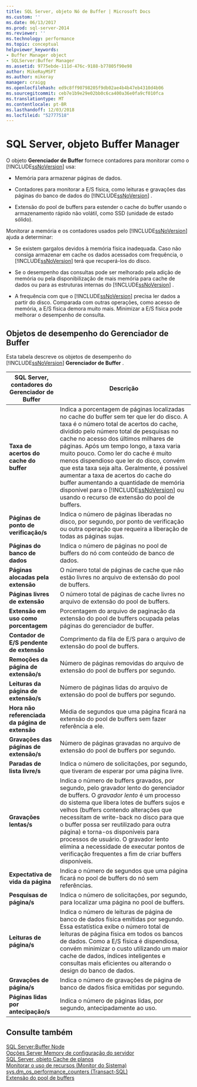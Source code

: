 ```yaml
---
title: SQL Server, objeto Nó de Buffer | Microsoft Docs
ms.custom: ''
ms.date: 06/13/2017
ms.prod: sql-server-2014
ms.reviewer: ''
ms.technology: performance
ms.topic: conceptual
helpviewer_keywords:
- Buffer Manager object
- SQLServer:Buffer Manager
ms.assetid: 9775ebde-111d-476c-9188-b77805f90e98
author: MikeRayMSFT
ms.author: mikeray
manager: craigg
ms.openlocfilehash: ed9c8ff90798205f9db02ae4b4b47eb4310d4b06
ms.sourcegitcommit: ceb7e1b9e29e02bb0c6ca400a36e0fa9cf010fca
ms.translationtype: MT
ms.contentlocale: pt-BR
ms.lasthandoff: 12/03/2018
ms.locfileid: "52777518"
---
```

# <a name="sql-server-buffer-manager-object"></a>SQL Server, objeto Buffer Manager
  O objeto **Gerenciador de Buffer** fornece contadores para monitorar como o [!INCLUDE[ssNoVersion](../../includes/ssnoversion-md.md)] usa:  
  
-   Memória para armazenar páginas de dados.  
  
-   Contadores para monitorar a E/S física, como leituras e gravações das páginas do banco de dados do [!INCLUDE[ssNoVersion](../../includes/ssnoversion-md.md)] .  
  
-   Extensão do pool de buffers para estender o cache do buffer usando o armazenamento rápido não volátil, como SSD (unidade de estado sólido).  
  
 Monitorar a memória e os contadores usados pelo [!INCLUDE[ssNoVersion](../../includes/ssnoversion-md.md)] ajuda a determinar:  
  
-   Se existem gargalos devidos à memória física inadequada. Caso não consiga armazenar em cache os dados acessados com frequência, o [!INCLUDE[ssNoVersion](../../includes/ssnoversion-md.md)] terá que recuperá-los do disco.  
  
-   Se o desempenho das consultas pode ser melhorado pela adição de memória ou pela disponibilização de mais memória para cache de dados ou para as estruturas internas do [!INCLUDE[ssNoVersion](../../includes/ssnoversion-md.md)] .  
  
-   A frequência com que o [!INCLUDE[ssNoVersion](../../includes/ssnoversion-md.md)] precisa ler dados a partir do disco. Comparada com outras operações, como acesso de memória, a E/S física demora muito mais. Minimizar a E/S física pode melhorar o desempenho de consulta.  
  
## <a name="buffer-manager-performance-objects"></a>Objetos de desempenho do Gerenciador de Buffer  
 Esta tabela descreve os objetos de desempenho do [!INCLUDE[ssNoVersion](../../includes/ssnoversion-md.md)] **Gerenciador de Buffer** .  
  
|SQL Server, contadores do Gerenciador de Buffer|Descrição|  
|----------------------------------------|-----------------|  
|**Taxa de acertos do cache do buffer**|Indica a porcentagem de páginas localizadas no cache do buffer sem ter que ler do disco. A taxa é o número total de acertos do cache, dividido pelo número total de pesquisas no cache no acesso dos últimos milhares de páginas. Após um tempo longo, a taxa varia muito pouco. Como ler do cache é muito menos dispendioso que ler do disco, convém que esta taxa seja alta. Geralmente, é possível aumentar a taxa de acertos do cache do buffer aumentando a quantidade de memória disponível para o [!INCLUDE[ssNoVersion](../../includes/ssnoversion-md.md)] ou usando o recurso de extensão do pool de buffers.|  
|**Páginas de ponto de verificação/s**|Indica o número de páginas liberadas no disco, por segundo, por ponto de verificação ou outra operação que requeira a liberação de todas as páginas sujas.|  
|**Páginas do banco de dados**|Indica o número de páginas no pool de buffers do nó com conteúdo de banco de dados.|  
|**Páginas alocadas pela extensão**|O número total de páginas de cache que não estão livres no arquivo de extensão do pool de buffers.|  
|**Páginas livres de extensão**|O número total de páginas de cache livres no arquivo de extensão do pool de buffers.|  
|**Extensão em uso como porcentagem**|Porcentagem do arquivo de paginação da extensão do pool de buffers ocupada pelas páginas do gerenciador de buffer.|  
|**Contador de E/S pendente de extensão**|Comprimento da fila de E/S para o arquivo de extensão do pool de buffers.|  
|**Remoções da página de extensão/s**|Número de páginas removidas do arquivo de extensão do pool de buffers por segundo.|  
|**Leituras da página de extensão/s**|Número de páginas lidas do arquivo de extensão do pool de buffers por segundo.|  
|**Hora não referenciada da página de extensão**|Média de segundos que uma página ficará na extensão do pool de buffers sem fazer referência a ele.|  
|**Gravações das páginas de extensão/s**|Número de páginas gravadas no arquivo de extensão do pool de buffers por segundo.|  
|**Paradas de lista livre/s**|Indica o número de solicitações, por segundo, que tiveram de esperar por uma página livre.|  
|**Gravações lentas/s**|Indica o número de buffers gravados, por segundo, pelo gravador lento do gerenciador de buffers. O *gravador lento* é um processo do sistema que libera lotes de buffers sujos e velhos (buffers contendo alterações que necessitam de write-back no disco para que o buffer possa ser reutilizado para outra página) e torna-os disponíveis para processos de usuário. O gravador lento elimina a necessidade de executar pontos de verificação frequentes a fim de criar buffers disponíveis.|  
|**Expectativa de vida da página**|Indica o número de segundos que uma página ficará no pool de buffers do nó sem referências.|  
|**Pesquisas de página/s**|Indica o número de solicitações, por segundo, para localizar uma página no pool de buffers.|  
|**Leituras de página/s**|Indica o número de leituras de página de banco de dados física emitidas por segundo. Essa estatística exibe o número total de leituras de página física em todos os bancos de dados. Como a E/S física é dispendiosa, convém minimizar o custo utilizando um maior cache de dados, índices inteligentes e consultas mais eficientes ou alterando o design do banco de dados.|  
|**Gravações de página/s**|Indica o número de gravações de página de banco de dados física emitidas por segundo.|  
|**Páginas lidas por antecipação/s**|Indica o número de páginas lidas, por segundo, antecipadamente ao uso.|  
  
## <a name="see-also"></a>Consulte também  
 [SQL Server:Buffer Node](sql-server-buffer-node.md)   
 [Opções Server Memory de configuração do servidor](../../database-engine/configure-windows/server-memory-server-configuration-options.md)   
 [SQL Server, objeto Cache de planos](sql-server-plan-cache-object.md)   
 [Monitorar o uso de recursos &#40;Monitor do Sistema&#41;](monitor-resource-usage-system-monitor.md)   
 [sys.dm_os_performance_counters &#40;Transact-SQL&#41;](/sql/relational-databases/system-dynamic-management-views/sys-dm-os-performance-counters-transact-sql)   
 [Extensão do pool de buffers](../../database-engine/configure-windows/buffer-pool-extension.md)  
  
  
